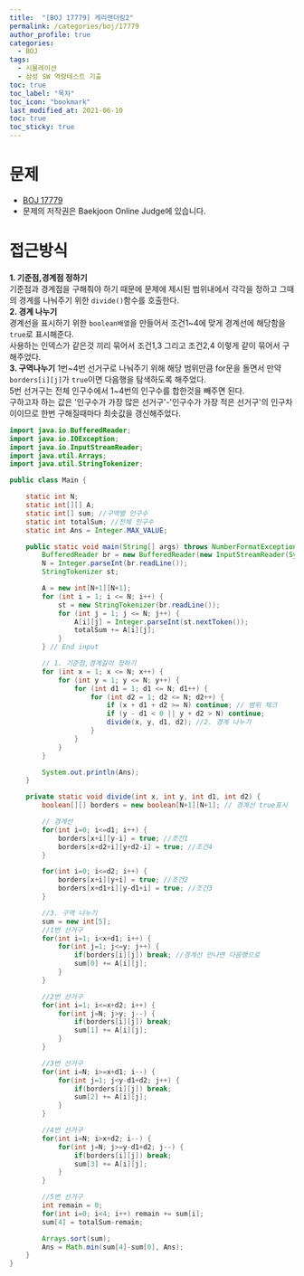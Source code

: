 ```yaml
---
title:  "[BOJ 17779] 게리맨더링2"
permalink: /categories/boj/17779
author_profile: true
categories:
  - BOJ
tags:
  - 시뮬레이션
  - 삼성 SW 역량테스트 기출
toc: true
toc_label: "목차"
toc_icon: "bookmark"
last_modified_at: 2021-06-10
toc: true
toc_sticky: true
---
```


# 문제
- [BOJ 17779](https://www.acmicpc.net/problem/17779)
- 문제의 저작권은 Baekjoon Online Judge에 있습니다.

# 접근방식
**1. 기준점,경계점 정하기**  
기준점과 경계점을 구해줘야 하기 때문에 문제에 제시된 범위내에서 각각을 정하고 그때의 경계를 나눠주기 위한 `divide()`함수를 호출한다.  
**2. 경계 나누기**  
경계선을 표시하기 위한 `boolean배열`을 만들어서 조건1~4에 맞게 경계선에 해당함을 `true`로 표시해준다.  
사용하는 인덱스가 같은것 끼리 묶어서 조건1,3 그리고 조건2,4 이렇게 같이 묶어서 구해주었다.  
**3. 구역나누기**
1번~4번 선거구로 나눠주기 위해 해당 범위만큼 for문을 돌면서 만약 `borders[i][j]`가 `true`이면 다음행을 탐색하도록 해주었다.  
5번 선거구는 전체 인구수에서 1~4번의 인구수를 합한것을 빼주면 된다.  
구하고자 하는 값은 '인구수가 가장 많은 선거구'-'인구수가 가장 적은 선거구'의 인구차이이므로 한번 구해질때마다 최솟값을 갱신해주었다.

```java
import java.io.BufferedReader;
import java.io.IOException;
import java.io.InputStreamReader;
import java.util.Arrays;
import java.util.StringTokenizer;

public class Main {

	static int N;
	static int[][] A;
	static int[] sum; //구역별 인구수
	static int totalSum; //전체 인구수
	static int Ans = Integer.MAX_VALUE;

	public static void main(String[] args) throws NumberFormatException, IOException {
		BufferedReader br = new BufferedReader(new InputStreamReader(System.in));
		N = Integer.parseInt(br.readLine());
		StringTokenizer st;

		A = new int[N+1][N+1];
		for (int i = 1; i <= N; i++) {
			st = new StringTokenizer(br.readLine());
			for (int j = 1; j <= N; j++) {
				A[i][j] = Integer.parseInt(st.nextToken());
				totalSum += A[i][j];
			}
		} // End input

		// 1. 기준점,경계길이 정하기
		for (int x = 1; x <= N; x++) {
			for (int y = 1; y <= N; y++) {
				for (int d1 = 1; d1 <= N; d1++) {
					for (int d2 = 1; d2 <= N; d2++) {
						if (x + d1 + d2 >= N) continue; // 범위 체크
						if (y - d1 < 0 || y + d2 > N) continue;
						divide(x, y, d1, d2); //2. 경계 나누기
					}
				}
			}
		}

		System.out.println(Ans);
	}

	private static void divide(int x, int y, int d1, int d2) {
		boolean[][] borders = new boolean[N+1][N+1]; // 경계선 true표시

		// 경계선
		for(int i=0; i<=d1; i++) {
			borders[x+i][y-i] = true; //조건1
			borders[x+d2+i][y+d2-i] = true; //조건4
		}

		for(int i=0; i<=d2; i++) {
			borders[x+i][y+i] = true; //조건2
			borders[x+d1+i][y-d1+i] = true; //조건3
		}

		//3. 구역 나누기
		sum = new int[5];
		//1번 선거구
		for(int i=1; i<x+d1; i++) {
			for(int j=1; j<=y; j++) {
				if(borders[i][j]) break; //경계선 만나면 다음행으로
				sum[0] += A[i][j];
			}
		}

		//2번 선거구
		for(int i=1; i<=x+d2; i++) {
			for(int j=N; j>y; j--) {
				if(borders[i][j]) break;
				sum[1] += A[i][j];
			}
		}

		//3번 선거구
		for(int i=N; i>=x+d1; i--) {
			for(int j=1; j<y-d1+d2; j++) {
				if(borders[i][j]) break;
				sum[2] += A[i][j];
			}
		}

		//4번 선거구
		for(int i=N; i>x+d2; i--) {
			for(int j=N; j>=y-d1+d2; j--) {
				if(borders[i][j]) break;
				sum[3] += A[i][j];
			}
		}

		//5번 선거구
		int remain = 0;
		for(int i=0; i<4; i++) remain += sum[i];
		sum[4] = totalSum-remain;

		Arrays.sort(sum);
		Ans = Math.min(sum[4]-sum[0], Ans);
	}
}

```
